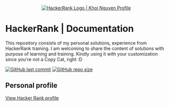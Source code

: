 <p align="center">
    <a href="https://www.hackerrank.com/knguyenanh8194">
        <img alt="HackerRank Logo | Khoi Nguyen Profile" src="https://hrcdn.net/fcore/assets/brand/typemark_60x200-7435b42d20.svg" >
    </a>
</p>

# HackerRank | Documentation
This repository consists of my personal solutions, experience from HackerRank training. I am welcoming to share the content of solutions with purpose of learning and training. Kindly using it with your customization since you're not a Copy Cat, right :D

[![GitHub last commit](https://img.shields.io/github/last-commit/aKn8194/HACKERRANK-DOCUMENTATION)](https://github.com/nathan-abela/HackerRank-Solutions/commits/master)
[![GitHub repo size](https://img.shields.io/github/repo-size/aKn8194/HACKERRANK-DOCUMENTATION)](https://github.com/nathan-abela/HackerRank-Solutions/archive/master.zip)

## Personal profile 
[View Hacker Rank profile](https://www.hackerrank.com/dashboard)

